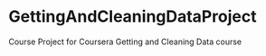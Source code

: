 GettingAndCleaningDataProject
=============================

Course Project for Coursera Getting and Cleaning Data course
